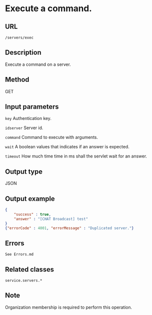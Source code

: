 # Execute a command.

## URL
```/servers/exec```

## Description
Execute a command on a server.

## Method
GET

## Input parameters
`key` Authentication key.

`idserver` Server id.

`command` Command to execute with arguments.

`wait` A boolean values that indicates if an answer is expected.

`timeout` How much time time in ms shall the servlet wait for an answer.

## Output type
JSON

## Output example
```JSON
{
    "success" : true,
    "answer" : "[CHAT Broadcast] test"
} 
{"errorCode" : 4001, "errorMessage" : "Duplicated server."}
```

## Errors
`See Errors.md`

## Related classes
```service.servers.*```

## Note
Organization membership is required to perform this operation.
